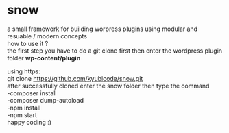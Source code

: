 # snow
a small framework for building worpress plugins using modular and resuable / modern concepts <br/> 
how to use it ? <br/>
the first step you have to do a git clone first then enter the wordpress plugin folder  **wp-content/plugin** <br/>

using https: <br/>
git clone https://github.com/kyubicode/snow.git <br/>
after successfully cloned  enter the snow folder  then type the command <br/>
-composer install <br/>
-composer dump-autoload <br/>
-npm install <br/>
-npm start <br/>
happy coding :)


